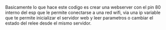 Basicamente lo que hace este codigo es crear una webserver con el pin 80 interno del esp que le permite conectarse a una red wifi, via una ip variable que te permite inicializar el servidor web y leer parametros o cambiar el estado del relee desde el mismo servidor.

